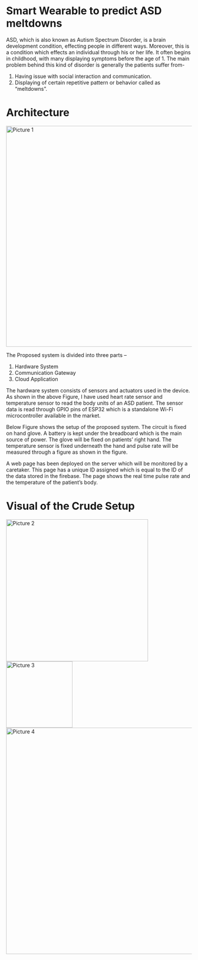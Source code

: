 # Smart Wearable to predict ASD meltdowns

ASD, which is also known as Autism Spectrum Disorder, is a brain development condition, effecting people in different ways. Moreover, this is a condition which effects an individual through his or her life. It often begins in childhood, with many displaying symptoms before the age of 1. The main problem behind this kind of disorder is generally the patients suffer from-
1. Having issue with social interaction and communication.
2. Displaying of certain repetitive pattern or behavior called as “meltdowns”.

# Architecture

<img width="599" alt="Picture 1" src="https://user-images.githubusercontent.com/22388218/82872374-9721db80-9f50-11ea-9d30-5536c91adabd.png">


The Proposed system is divided into three parts –
1. Hardware System
2. Communication Gateway
3. Cloud Application

The hardware system consists of sensors and actuators used in the device. As shown in the above Figure, I have used heart rate sensor and temperature sensor to read the body units of an ASD patient. The sensor data is read through GPIO pins of ESP32 which is a standalone Wi-Fi microcontroller available in the market.

Below Figure shows the setup of the proposed system. The circuit is fixed on hand glove. A battery is kept under the breadboard which is the main source of power. The glove will be fixed on patients’ right hand. The temperature sensor is fixed underneath the hand and pulse rate will be measured through a figure as shown in the figure.

A web page has been deployed on the server which will be monitored by a caretaker. This page has a unique ID assigned which is equal to the ID of the data stored in the firebase. The page shows the real time pulse rate and the temperature of the patient’s body.

# Visual of the Crude Setup
   <img width="385" alt="Picture 2" src="https://user-images.githubusercontent.com/22388218/82872389-9b4df900-9f50-11ea-927d-8efcd68efaf8.png">  <img width="180" alt="Picture 3" src="https://user-images.githubusercontent.com/22388218/82872392-9c7f2600-9f50-11ea-8274-0dcb782fbbee.png">  <img width="614" alt="Picture 4" src="https://user-images.githubusercontent.com/22388218/82872657-f7b11880-9f50-11ea-9d88-80aa5c2fb755.png">
